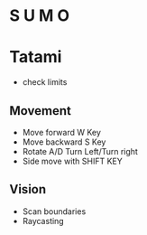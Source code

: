 # S U M O

# Tatami
- check limits


## Movement
- Move forward W Key
- Move backward S Key
- Rotate A/D Turn Left/Turn right
- Side move with SHIFT KEY

## Vision
- Scan boundaries
- Raycasting